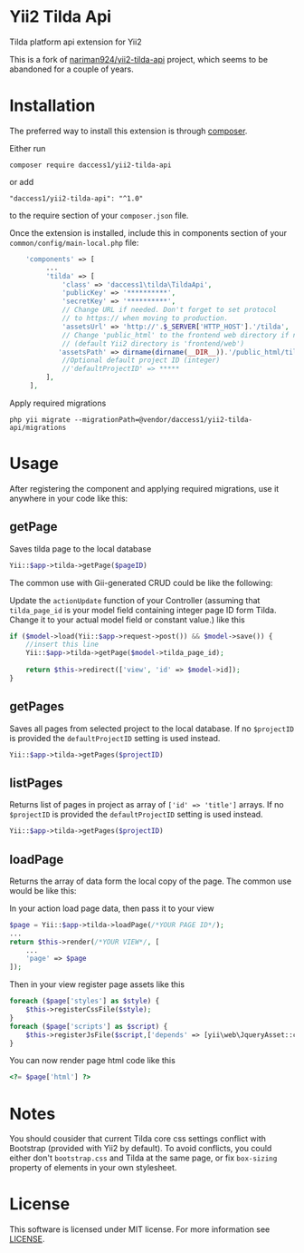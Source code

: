 Yii2 Tilda Api
==============
Tilda platform api extension for Yii2

This is a fork of [nariman924/yii2-tilda-api](https://github.com/nariman924/yii2-tilda-api) project, which seems to be abandoned for a couple of years.

Installation
============

The preferred way to install this extension is through [composer](http://getcomposer.org/download/).

Either run

```
composer require daccess1/yii2-tilda-api
```

or add

```
"daccess1/yii2-tilda-api": "^1.0"
```
to the require section of your `composer.json` file.


Once the extension is installed, include this in components section of your `common/config/main-local.php` file:

```php
    'components' => [
         ...
         'tilda' => [
             'class' => 'daccess1\tilda\TildaApi',
             'publicKey' => '**********',
             'secretKey' => '**********',
             // Change URL if needed. Don't forget to set protocol
             // to https:// when moving to production.
             'assetsUrl' => 'http://'.$_SERVER['HTTP_HOST'].'/tilda',
             // Change 'public_html' to the frontend web directory if needed
             // (default Yii2 directory is 'frontend/web')
            'assetsPath' => dirname(dirname(__DIR__)).'/public_html/tilda',
             //Optional default project ID (integer)
             //'defaultProjectID' => *****
         ],
     ],
```

Apply required migrations

```
php yii migrate --migrationPath=@vendor/daccess1/yii2-tilda-api/migrations
```


Usage
=====
After registering the component and applying required migrations, use it anywhere in your code like this:

getPage
-------
Saves tilda page to the local database
```php
Yii::$app->tilda->getPage($pageID)
```
The common use with Gii-generated CRUD could be like the following:

Update the `actionUpdate` function of your Controller (assuming that `tilda_page_id` is your model field containing integer page ID form Tilda. Change it to your actual model field or constant value.) like this
```php
if ($model->load(Yii::$app->request->post()) && $model->save()) {
    //insert this line
    Yii::$app->tilda->getPage($model->tilda_page_id);
    
    return $this->redirect(['view', 'id' => $model->id]);
}
```

getPages
--------
Saves all pages from selected project to the local database. If no `$projectID`  is provided the `defaultProjectID` setting is used instead.
```php
Yii::$app->tilda->getPages($projectID)
```

listPages
---------
Returns list of pages in project as array of `['id' => 'title']` arrays. If no `$projectID` is provided the `defaultProjectID` setting is used instead.
```php
Yii::$app->tilda->getPages($projectID)
```

loadPage
---
Returns the array of data form the local copy of the page. The common use would be like this:

In your action load page data, then pass it to your view
```php
$page = Yii::$app->tilda->loadPage(/*YOUR PAGE ID*/);
...
return $this->render(/*YOUR VIEW*/, [
    ...
    'page' => $page
]);
```
Then in your view register page assets like this
```php
foreach ($page['styles'] as $style) {
    $this->registerCssFile($style);
}
foreach ($page['scripts'] as $script) {
    $this->registerJsFile($script,['depends' => [yii\web\JqueryAsset::className()]]);
}
```

You can now render page html code like this
```php
<?= $page['html'] ?>
```

Notes
=====
You should cousider that current Tilda core css settings conflict with Bootstrap (provided with Yii2 by default). To avoid conflicts, you could either don't `bootstrap.css` and Tilda at the same page, or fix `box-sizing` property of elements in your own stylesheet.

License
=======
This software is licensed under MIT license. For more information see [LICENSE](https://github.com/daccess1/yii2-tilda-api/blob/master/LICENSE).
